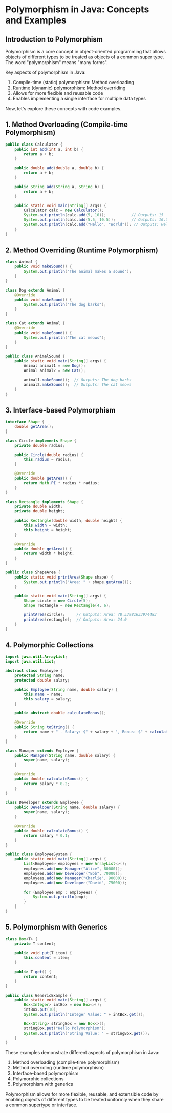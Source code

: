 # Polymorphism in Java: Concepts and Examples

## Introduction to Polymorphism

Polymorphism is a core concept in object-oriented programming that allows objects of different types to be treated as objects of a common super type. The word "polymorphism" means "many forms".

Key aspects of polymorphism in Java:
1. Compile-time (static) polymorphism: Method overloading
2. Runtime (dynamic) polymorphism: Method overriding
3. Allows for more flexible and reusable code
4. Enables implementing a single interface for multiple data types

Now, let's explore these concepts with code examples.

## 1. Method Overloading (Compile-time Polymorphism)

```java
public class Calculator {
    public int add(int a, int b) {
        return a + b;
    }

    public double add(double a, double b) {
        return a + b;
    }

    public String add(String a, String b) {
        return a + b;
    }

    public static void main(String[] args) {
        Calculator calc = new Calculator();
        System.out.println(calc.add(5, 10));           // Outputs: 15
        System.out.println(calc.add(5.5, 10.5));       // Outputs: 16.0
        System.out.println(calc.add("Hello", "World")); // Outputs: HelloWorld
    }
}
```

## 2. Method Overriding (Runtime Polymorphism)

```java
class Animal {
    public void makeSound() {
        System.out.println("The animal makes a sound");
    }
}

class Dog extends Animal {
    @Override
    public void makeSound() {
        System.out.println("The dog barks");
    }
}

class Cat extends Animal {
    @Override
    public void makeSound() {
        System.out.println("The cat meows");
    }
}

public class AnimalSound {
    public static void main(String[] args) {
        Animal animal1 = new Dog();
        Animal animal2 = new Cat();

        animal1.makeSound();  // Outputs: The dog barks
        animal2.makeSound();  // Outputs: The cat meows
    }
}
```

## 3. Interface-based Polymorphism

```java
interface Shape {
    double getArea();
}

class Circle implements Shape {
    private double radius;

    public Circle(double radius) {
        this.radius = radius;
    }

    @Override
    public double getArea() {
        return Math.PI * radius * radius;
    }
}

class Rectangle implements Shape {
    private double width;
    private double height;

    public Rectangle(double width, double height) {
        this.width = width;
        this.height = height;
    }

    @Override
    public double getArea() {
        return width * height;
    }
}

public class ShapeArea {
    public static void printArea(Shape shape) {
        System.out.println("Area: " + shape.getArea());
    }

    public static void main(String[] args) {
        Shape circle = new Circle(5);
        Shape rectangle = new Rectangle(4, 6);

        printArea(circle);     // Outputs: Area: 78.53981633974483
        printArea(rectangle);  // Outputs: Area: 24.0
    }
}
```

## 4. Polymorphic Collections

```java
import java.util.ArrayList;
import java.util.List;

abstract class Employee {
    protected String name;
    protected double salary;

    public Employee(String name, double salary) {
        this.name = name;
        this.salary = salary;
    }

    public abstract double calculateBonus();

    @Override
    public String toString() {
        return name + " - Salary: $" + salary + ", Bonus: $" + calculateBonus();
    }
}

class Manager extends Employee {
    public Manager(String name, double salary) {
        super(name, salary);
    }

    @Override
    public double calculateBonus() {
        return salary * 0.2;
    }
}

class Developer extends Employee {
    public Developer(String name, double salary) {
        super(name, salary);
    }

    @Override
    public double calculateBonus() {
        return salary * 0.1;
    }
}

public class EmployeeSystem {
    public static void main(String[] args) {
        List<Employee> employees = new ArrayList<>();
        employees.add(new Manager("Alice", 80000));
        employees.add(new Developer("Bob", 70000));
        employees.add(new Manager("Charlie", 90000));
        employees.add(new Developer("David", 75000));

        for (Employee emp : employees) {
            System.out.println(emp);
        }
    }
}
```

## 5. Polymorphism with Generics

```java
class Box<T> {
    private T content;

    public void put(T item) {
        this.content = item;
    }

    public T get() {
        return content;
    }
}

public class GenericExample {
    public static void main(String[] args) {
        Box<Integer> intBox = new Box<>();
        intBox.put(10);
        System.out.println("Integer Value: " + intBox.get());

        Box<String> stringBox = new Box<>();
        stringBox.put("Hello Polymorphism");
        System.out.println("String Value: " + stringBox.get());
    }
}
```

These examples demonstrate different aspects of polymorphism in Java:
1. Method overloading (compile-time polymorphism)
2. Method overriding (runtime polymorphism)
3. Interface-based polymorphism
4. Polymorphic collections
5. Polymorphism with generics

Polymorphism allows for more flexible, reusable, and extensible code by enabling objects of different types to be treated uniformly when they share a common supertype or interface.
